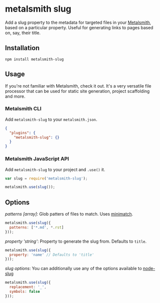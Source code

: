 # metalsmith slug

Add a slug property to the metadata for targeted files in your
[Metalsmith](http://www.metalsmith.io/), based on a particular property.
Useful for generating links to pages based on, say, their title.

## Installation

    npm install metalsmith-slug

## Usage

If you're not familiar with Metalsmith, check it out. It's a very versatile file
processor that can be used for static site generation, project scaffolding and
more.

### Metalsmith CLI

Add `metalsmith-slug` to your `metalsmith.json`.

```json
{
  "plugins": {
    "metalsmith-slug": {}
  }
}
```

### Metalsmith JavaScript API

Add `metalsmith-slug` to your project and `.use()` it.

```js
var slug = require('metalsmith-slug');

metalsmith.use(slug());
```

## Options

*patterns* _[array]_: Glob patters of files to match. Uses
[minimatch](https://github.com/isaacs/minimatch).

```js
metalsmith.use(slug({
  patterns: ['*.md', *.rst]
}));
```

*property* _'string'_: Property to generate the slug from. Defaults to `title`.

```js
metalsmith.use(slug({
  property: 'name' // Defaults to 'title'
}));
```

*slug options*: You can additionally use any of the options available to [node-slug](https://github.com/dodo/node-slug#options)

```js
metalsmith.use(slug({
  replacement: '_',
  symbols: false
}));
```
